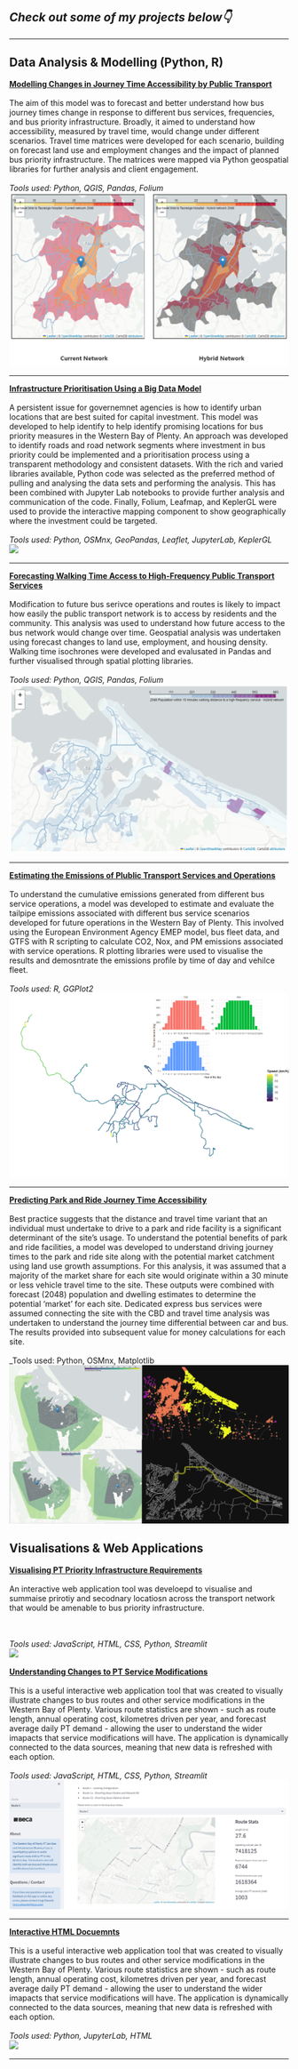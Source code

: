 ## _Check out some of my projects below👇_

---

## Data Analysis & Modelling (Python, R) 

**[Modelling Changes in Journey Time Accessibility by Public Transport](/sample_page)**
<br><br>
The aim of this model was to forecast and better understand how bus journey times change in response to different bus services, frequencies, and bus priority infrastructure. Broadly, it aimed to understand how accessibility, measured by travel time, would change under different scenarios. Travel time matrices were developed for each scenario, building on forecast land use and employment changes and the impact of planned bus priority infrastructure. The matrices were mapped via Python geospatial libraries for further analysis and client engagement.
<br><br>
_Tools used: Python, QGIS, Pandas, Folium_
<br>
<img src="images/accessibility.PNG?raw=true"/>

---
**[Infrastructure Prioritisation Using a Big Data Model](/pdf/sample_presentation.pdf)**
<br><br>
A persistent issue for governemnet agencies is how to identify urban locations that are best suited for capital investment. This model was developed to help identify to help identify promising locations for bus priority measures in the Western Bay of Plenty. An approach was developed to identify roads and road network segments where investment in bus priority could be implemented and a prioritisation process using a transparent methodology and consistent datasets. With the rich and varied libraries available, Python code was selected as the preferred method of pulling and analysing the data sets and performing the analysis. This has been combined with Jupyter Lab notebooks to provide further analysis and communication of the code. Finally, Folium, Leafmap, and KeplerGL were used to provide the interactive mapping component to show geographically where the investment could be targeted.
<br><br>
_Tools used: Python, OSMnx, GeoPandas, Leaflet, JupyterLab, KeplerGL_
<br>
<img src="images/infrastructure.gif?raw=true"/>

---
**[Forecasting Walking Time Access to High-Frequency Public Transport Services](/pdf/sample_presentation.pdf)**
<br><br>
Modification to future bus serivce operations and routes is likely to impact how easily the public transport network is to access by residents and the community. This analysis was used to understand how future access to the bus network would change over time. Geospatial analysis was undertaken using forecast changes to land use, employment, and housing density. Walking time isochrones were developed and evalusated in Pandas and further visualised through spatial plotting libraries.
<br><br>
_Tools used: Python, QGIS, Pandas, Folium_
<br>
<img src="images/walking_time.PNG?raw=true"/>

---
**[Estimating the Emissions of Plublic Transport Services and Operations](http://example.com/)**
<br><br>
To understand the cumulative emissions generated from different bus service operations, a model was developed to estimate and evaluate the tailpipe emissions associated with different bus service scenarios developed for future operations in the Western Bay of Plenty. This involved using the European Environment Agency EMEP model, bus fleet data, and GTFS with R scripting to calculate CO2, Nox, and PM emissions associated with service operations. R plotting libraries were used to visualise the results and demosntrate the emissions profile by time of day and vehilce fleet.
<br><br>
_Tools used: R, GGPlot2_
<br>
<img src="images/Rplot_combined.png?raw=true"/>

---
**[Predicting Park and Ride Journey Time Accessibility](http://example.com/)**
<br><br>
Best practice suggests that the distance and travel time variant that an individual must undertake to drive to a park and ride facility is a significant determinant of the site’s usage. To understand the potential benefits of park and ride facilities, a model was developed to understand driving journey times to the park and ride site along with the potential market catchment using land use growth assumptions. For this analysis, it was assumed that a majority of the market share for each site would originate within a 30 minute or less vehicle travel time to the site. These outputs were combined with forecast (2048) population and dwelling estimates to determine the potential ‘market’ for each site. Dedicated express bus services were assumed connecting the site with the CBD and travel time analysis was undertaken to understand the journey time differential between car and bus. The results provided into subsequent value for money calculations for each site.
<br><br>
_Tools used: Python, OSMnx, Matplotlib
<br>
<img src="images/parkandride.png?raw=true"/>

## Visualisations & Web Applications

**[Visualising PT Priority Infrastructure Requirements](http://example.com/)**
<br><br>
An interactive web application tool was develoepd to visualise and summaise prirotiy and secodnary locatiosn across the transport network that would be amenable to bus priority infrastructure.

 
<br><br>
_Tools used: JavaScript, HTML, CSS, Python, Streamlit_
<br>
<img src="images/streamlit.gif?raw=true"/>

**[Understanding Changes to PT Service Modifications](http://example.com/)**
<br><br>
This is a useful interactive web application tool that was created to visually illustrate changes to bus routes and other service modifications in the Western Bay of Plenty. Various route statistics are shown - such as route length, annual operating cost, kilometres driven per year, and forecast average daily PT demand - allowing the user to understand the wider imapacts that service modifications will have. The application is dynamically connected to the data sources, meaning that new data is refreshed with each option. 
<br><br>
_Tools used: JavaScript, HTML, CSS, Python, Streamlit_
<br>
<img src="images/bus_modifications.PNG?raw=true"/>

---
**[Interactive HTML Docuemnts](http://example.com/)**
<br><br>
This is a useful interactive web application tool that was created to visually illustrate changes to bus routes and other service modifications in the Western Bay of Plenty. Various route statistics are shown - such as route length, annual operating cost, kilometres driven per year, and forecast average daily PT demand - allowing the user to understand the wider imapacts that service modifications will have. The application is dynamically connected to the data sources, meaning that new data is refreshed with each option. 
<br><br>
_Tools used: Python, JupyterLab, HTML_
<br>
<img src="images/accessibility.gif?raw=true"/>



---

